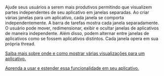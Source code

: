 ﻿Ajude seus usuários a serem mais produtivos permitindo que visualizem partes independentes de seu aplicativo em janelas separadas. Ao criar várias janelas para um aplicativo, cada janela se comporta independentemente. A barra de tarefas mostra cada janela separadamente. O usuário pode mover, redimensionar, exibir e ocultar janelas de aplicativos de maneira independente. Além disso, podem alternar entre janelas de aplicativos como se fossem aplicativos distintos. Cada janela opera em sua própria thread.

[Saiba mais sobre onde e como mostrar várias visualizações para um aplicativo.](https://docs.microsoft.com/windows/uwp/design/layout/show-multiple-views)

[Aprenda a usar e estender essa funcionalidade em seu aplicativo.](https://github.com/Microsoft/WindowsTemplateStudio/blob/release/docs/UWP/features/multiple-views.md)
